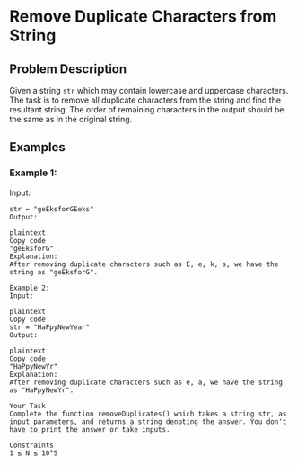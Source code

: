 # Remove Duplicate Characters from String

## Problem Description
Given a string `str` which may contain lowercase and uppercase characters. The task is to remove all duplicate characters from the string and find the resultant string. The order of remaining characters in the output should be the same as in the original string.

## Examples

### Example 1:
Input:
```plaintext
str = "geEksforGEeks"
Output:

plaintext
Copy code
"geEksforG"
Explanation:
After removing duplicate characters such as E, e, k, s, we have the string as "geEksforG".

Example 2:
Input:

plaintext
Copy code
str = "HaPpyNewYear"
Output:

plaintext
Copy code
"HaPpyNewYr"
Explanation:
After removing duplicate characters such as e, a, we have the string as "HaPpyNewYr".

Your Task
Complete the function removeDuplicates() which takes a string str, as input parameters, and returns a string denoting the answer. You don't have to print the answer or take inputs.

Constraints
1 ≤ N ≤ 10^5
